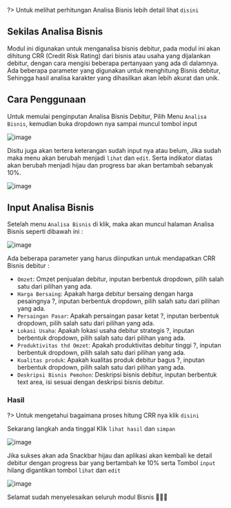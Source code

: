 ?> Untuk melihat perhitungan Analisa Bisnis lebih detail lihat `disini`

## Sekilas Analisa Bisnis

Modul ini digunakan untuk menganalisa bisnis debitur, pada modul ini akan dihitung CRR (Credit Risk Rating) dari bisnis atau usaha yang dijalankan debitur, dengan cara mengisi beberapa pertanyaan yang ada di dalamnya. Ada beberapa parameter yang digunakan untuk menghitung Bisnis debitur, Sehingga hasil analisa karakter yang dihasilkan akan lebih akurat dan unik.

## Cara Penggunaan

Untuk memulai penginputan Analisa Bisnis Debitur, Pilih Menu `Analisa Bisnis`, kemudian buka dropdown nya sampai muncul tombol input

![image](https://user-images.githubusercontent.com/45744788/199956509-7f200f3b-acbf-4d74-94be-a22bddd7ff4d.png)

Disitu juga akan tertera keterangan sudah input nya atau belum, Jika sudah maka menu akan berubah menjadi `lihat` dan `edit`.
Serta indikator diatas akan berubah menjadi hijau dan progress bar akan bertambah sebanyak 10%.

![image](https://user-images.githubusercontent.com/45744788/200152208-3d52de66-38b6-4ffa-90b8-d903a7be8e54.png)

## Input Analisa Bisnis

Setelah menu `Analisa Bisnis` di klik, maka akan muncul halaman Analisa Bisnis seperti dibawah ini : 

![image](https://user-images.githubusercontent.com/45744788/199957293-da7b1989-316c-4a9f-a935-1fb0ddb4e5d7.png)

Ada beberapa parameter yang harus diinputkan untuk mendapatkan CRR Bisnis debitur :

- `Omzet`: Omzet penjualan debitur, inputan berbentuk dropdown, pilih salah satu dari pilihan yang ada.
- `Harga Bersaing`: Apakah harga debitur bersaing dengan harga pesaingnya ?, inputan berbentuk dropdown, pilih salah satu dari pilihan yang ada.
- `Persaingan Pasar`: Apakah persaingan pasar ketat ?, inputan berbentuk dropdown, pilih salah satu dari pilihan yang ada.
- `Lokasi Usaha`: Apakah lokasi usaha debitur strategis ?, inputan berbentuk dropdown, pilih salah satu dari pilihan yang ada.
- `Produktivitas thd Omzet`: Apakah produktivitas debitur tinggi ?, inputan berbentuk dropdown, pilih salah satu dari pilihan yang ada.
- `Kualitas produk`: Apakah kualitas produk debitur bagus ?, inputan berbentuk dropdown, pilih salah satu dari pilihan yang ada.
- `Deskripsi Bisnis Pemohon`: Deskripsi bisnis debitur, inputan berbentuk text area, isi sesuai dengan deskripsi bisnis debitur.


### Hasil

?> Untuk mengetahui bagaimana proses hitung CRR nya klik `disini`

Sekarang langkah anda tinggal Klik `lihat hasil` dan `simpan` 

![image](https://user-images.githubusercontent.com/45744788/200151476-0b9b05c3-a377-424b-8c26-fc9371bd22e8.png)

Jika sukses akan ada Snackbar hijau dan aplikasi akan kembali ke detail debitur dengan progress bar yang bertambah ke 10% serta Tombol `input` hilang digantikan tombol `lihat` dan `edit`

![image](https://user-images.githubusercontent.com/45744788/200151487-44070454-e95a-4352-9fdf-a22d0eb39adc.png)

Selamat sudah menyelesaikan seluruh modul Bisnis 🎉🎉🎉